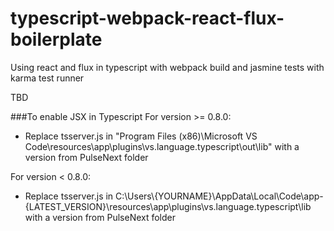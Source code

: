 # typescript-webpack-react-flux-boilerplate
Using react and flux in typescript with webpack build and jasmine tests with karma test runner

TBD


###To enable JSX in Typescript
For version >= 0.8.0:
* Replace tsserver.js in "Program Files (x86)\Microsoft VS Code\resources\app\plugins\vs.language.typescript\out\lib" with a version from PulseNext folder

For version < 0.8.0:
* Replace tsserver.js in C:\Users\\{YOURNAME}\AppData\Local\Code\app-{LATEST_VERSION}\resources\app\plugins\vs.language.typescript\lib with a version from PulseNext folder
